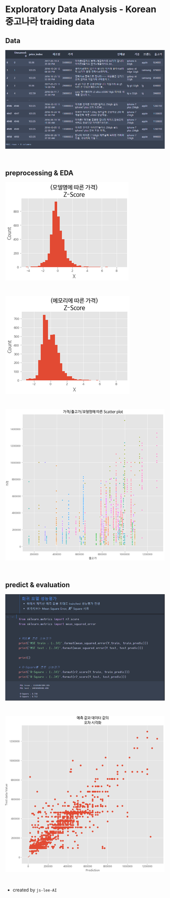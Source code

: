 # Exploratory Data Analysis - Korean 중고나라 traiding data

## Data
![0](./img/0.PNG)

<br>

## preprocessing & EDA
![1](./img/1.PNG)

<br>

![2](./img/2.PNG)

<br>

![3](./img/3.PNG)

<br>

## predict & evaluation
![4](./img/result_text.PNG)

<br>

![5](./img/result_plt.PNG)

<br>

- created by `js-lee-AI`
